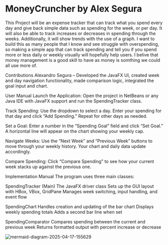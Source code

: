 # MoneyCruncher by Alex Segura 
This Project will be an expense tracker that can track what you spend every day and give back simple data such as spending for the week, or per day. It will also be able to track increases or decreases in spending through the weeks. Additionally, it will show trends with the use of a graph.
I want to build this as many people that I know and see struggle with overspending, so making a simple app that can track spending and tell you if you spend more or less daily or weekly visually will hopefully help users. I belive that money management is a good skill to have as money is somthing we could all use more of. 


Contributions
Alexandro Segura – Developed the JavaFX UI, created week and day navigation functionality, made comparison logic, integrated the goal input and chart.

User Manual
Launch the Application: Open the project in NetBeans or any Java IDE with JavaFX support and run the SpendingTracker class.

Track Spending:
Use the dropdown to select a day.
Enter your spending for that day and click “Add Spending.”
Repeat for other days as needed.

Set a Goal:
Enter a number in the “Spending Goal” field and click “Set Goal.”
A horizontal line will appear on the chart showing your weekly cap.

Navigate Weeks:
Use the “Next Week” and “Previous Week” buttons to move through your weekly history.
Your chart and daily data update accordingly.

Compare Spending:
Click “Compare Spending” to see how your current week stacks up against the previous one.

Implementation Manual
The program uses three main classes:

SpendingTracker (Main)
The JavaFX driver class
Sets up the GUI layout with HBox, VBox, GridPane
Manages week switching, input handling, and event flow

SpendingChart
Handles creation and updating of the bar chart
Displays weekly spending totals
Adds a second bar line when set

SpendingComparator
Compares spending between the current and previous week
Returns formatted output with percent increase or decrease

![mermaid-diagram-2025-04-17-155629](https://github.com/user-attachments/assets/f893d45e-c158-46cf-9ffa-45f38bb8460f)

